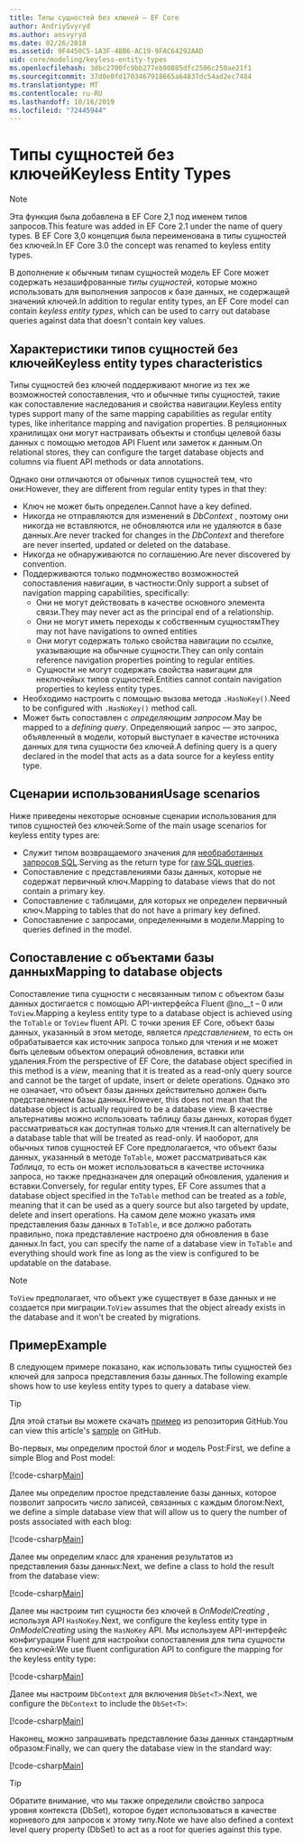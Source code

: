 ```yaml
---
title: Типы сущностей без ключей — EF Core
author: AndriySvyryd
ms.author: ansvyryd
ms.date: 02/26/2018
ms.assetid: 9F4450C5-1A3F-4BB6-AC19-9FAC64292AAD
uid: core/modeling/keyless-entity-types
ms.openlocfilehash: 3dbc2700fc9bb277eb90885dfc2506c250ae21f1
ms.sourcegitcommit: 37d0e0fd1703467918665a64837dc54ad2ec7484
ms.translationtype: MT
ms.contentlocale: ru-RU
ms.lasthandoff: 10/16/2019
ms.locfileid: "72445944"
---
```

# <a name="keyless-entity-types"></a><span data-ttu-id="3ce47-102">Типы сущностей без ключей</span><span class="sxs-lookup"><span data-stu-id="3ce47-102">Keyless Entity Types</span></span>

> [!NOTE]
> <span data-ttu-id="3ce47-103">Эта функция была добавлена в EF Core 2,1 под именем типов запросов.</span><span class="sxs-lookup"><span data-stu-id="3ce47-103">This feature was added in EF Core 2.1 under the name of query types.</span></span> <span data-ttu-id="3ce47-104">В EF Core 3,0 концепция была переименована в типы сущностей без ключей.</span><span class="sxs-lookup"><span data-stu-id="3ce47-104">In EF Core 3.0 the concept was renamed to keyless entity types.</span></span>

<span data-ttu-id="3ce47-105">В дополнение к обычным типам сущностей модель EF Core может содержать незашифрованные _типы сущностей_, которые можно использовать для выполнения запросов к базе данных, не содержащей значений ключей.</span><span class="sxs-lookup"><span data-stu-id="3ce47-105">In addition to regular entity types, an EF Core model can contain _keyless entity types_, which can be used to carry out database queries against data that doesn't contain key values.</span></span>

## <a name="keyless-entity-types-characteristics"></a><span data-ttu-id="3ce47-106">Характеристики типов сущностей без ключей</span><span class="sxs-lookup"><span data-stu-id="3ce47-106">Keyless entity types characteristics</span></span>

<span data-ttu-id="3ce47-107">Типы сущностей без ключей поддерживают многие из тех же возможностей сопоставления, что и обычные типы сущностей, такие как сопоставление наследования и свойства навигации.</span><span class="sxs-lookup"><span data-stu-id="3ce47-107">Keyless entity types support many of the same mapping capabilities as regular entity types, like inheritance mapping and navigation properties.</span></span> <span data-ttu-id="3ce47-108">В реляционных хранилищах они могут настраивать объекты и столбцы целевой базы данных с помощью методов API Fluent или заметок к данным.</span><span class="sxs-lookup"><span data-stu-id="3ce47-108">On relational stores, they can configure the target database objects and columns via fluent API methods or data annotations.</span></span>

<span data-ttu-id="3ce47-109">Однако они отличаются от обычных типов сущностей тем, что они:</span><span class="sxs-lookup"><span data-stu-id="3ce47-109">However, they are different from regular entity types in that they:</span></span>

- <span data-ttu-id="3ce47-110">Ключ не может быть определен.</span><span class="sxs-lookup"><span data-stu-id="3ce47-110">Cannot have a key defined.</span></span>
- <span data-ttu-id="3ce47-111">Никогда не отправляются для изменений в _DbContext_ , поэтому они никогда не вставляются, не обновляются или не удаляются в базе данных.</span><span class="sxs-lookup"><span data-stu-id="3ce47-111">Are never tracked for changes in the _DbContext_ and therefore are never inserted, updated or deleted on the database.</span></span>
- <span data-ttu-id="3ce47-112">Никогда не обнаруживаются по соглашению.</span><span class="sxs-lookup"><span data-stu-id="3ce47-112">Are never discovered by convention.</span></span>
- <span data-ttu-id="3ce47-113">Поддерживаются только подмножество возможностей сопоставления навигации, в частности:</span><span class="sxs-lookup"><span data-stu-id="3ce47-113">Only support a subset of navigation mapping capabilities, specifically:</span></span>
  - <span data-ttu-id="3ce47-114">Они не могут действовать в качестве основного элемента связи.</span><span class="sxs-lookup"><span data-stu-id="3ce47-114">They may never act as the principal end of a relationship.</span></span>
  - <span data-ttu-id="3ce47-115">Они не могут иметь переходы к собственным сущностям</span><span class="sxs-lookup"><span data-stu-id="3ce47-115">They may not have navigations to owned entities</span></span>
  - <span data-ttu-id="3ce47-116">Они могут содержать только свойства навигации по ссылке, указывающие на обычные сущности.</span><span class="sxs-lookup"><span data-stu-id="3ce47-116">They can only contain reference navigation properties pointing to regular entities.</span></span>
  - <span data-ttu-id="3ce47-117">Сущности не могут содержать свойства навигации для неключейых типов сущностей.</span><span class="sxs-lookup"><span data-stu-id="3ce47-117">Entities cannot contain navigation properties to keyless entity types.</span></span>
- <span data-ttu-id="3ce47-118">Необходимо настроить с помощью вызова метода `.HasNoKey()`.</span><span class="sxs-lookup"><span data-stu-id="3ce47-118">Need to be configured with `.HasNoKey()` method call.</span></span>
- <span data-ttu-id="3ce47-119">Может быть сопоставлен с _определяющим запросом_.</span><span class="sxs-lookup"><span data-stu-id="3ce47-119">May be mapped to a _defining query_.</span></span> <span data-ttu-id="3ce47-120">Определяющий запрос — это запрос, объявленный в модели, который выступает в качестве источника данных для типа сущности без ключей.</span><span class="sxs-lookup"><span data-stu-id="3ce47-120">A defining query is a query declared in the model that acts as a data source for a keyless entity type.</span></span>

## <a name="usage-scenarios"></a><span data-ttu-id="3ce47-121">Сценарии использования</span><span class="sxs-lookup"><span data-stu-id="3ce47-121">Usage scenarios</span></span>

<span data-ttu-id="3ce47-122">Ниже приведены некоторые основные сценарии использования для типов сущностей без ключей:</span><span class="sxs-lookup"><span data-stu-id="3ce47-122">Some of the main usage scenarios for keyless entity types are:</span></span>

- <span data-ttu-id="3ce47-123">Служит типом возвращаемого значения для [необработанных запросов SQL](xref:core/querying/raw-sql).</span><span class="sxs-lookup"><span data-stu-id="3ce47-123">Serving as the return type for [raw SQL queries](xref:core/querying/raw-sql).</span></span>
- <span data-ttu-id="3ce47-124">Сопоставление с представлениями базы данных, которые не содержат первичный ключ.</span><span class="sxs-lookup"><span data-stu-id="3ce47-124">Mapping to database views that do not contain a primary key.</span></span>
- <span data-ttu-id="3ce47-125">Сопоставление с таблицами, для которых не определен первичный ключ.</span><span class="sxs-lookup"><span data-stu-id="3ce47-125">Mapping to tables that do not have a primary key defined.</span></span>
- <span data-ttu-id="3ce47-126">Сопоставление с запросами, определенными в модели.</span><span class="sxs-lookup"><span data-stu-id="3ce47-126">Mapping to queries defined in the model.</span></span>

## <a name="mapping-to-database-objects"></a><span data-ttu-id="3ce47-127">Сопоставление с объектами базы данных</span><span class="sxs-lookup"><span data-stu-id="3ce47-127">Mapping to database objects</span></span>

<span data-ttu-id="3ce47-128">Сопоставление типа сущности с несвязанным типом с объектом базы данных достигается с помощью API-интерфейса Fluent @no__t – 0 или `ToView`.</span><span class="sxs-lookup"><span data-stu-id="3ce47-128">Mapping a keyless entity type to a database object is achieved using the `ToTable` or `ToView` fluent API.</span></span> <span data-ttu-id="3ce47-129">С точки зрения EF Core, объект базы данных, указанный в этом методе, является _представлением_, то есть он обрабатывается как источник запроса только для чтения и не может быть целевым объектом операций обновления, вставки или удаления.</span><span class="sxs-lookup"><span data-stu-id="3ce47-129">From the perspective of EF Core, the database object specified in this method is a _view_, meaning that it is treated as a read-only query source and cannot be the target of update, insert or delete operations.</span></span> <span data-ttu-id="3ce47-130">Однако это не означает, что объект базы данных действительно должен быть представлением базы данных.</span><span class="sxs-lookup"><span data-stu-id="3ce47-130">However, this does not mean that the database object is actually required to be a database view.</span></span> <span data-ttu-id="3ce47-131">В качестве альтернативы можно использовать таблицу базы данных, которая будет рассматриваться как доступная только для чтения.</span><span class="sxs-lookup"><span data-stu-id="3ce47-131">It can alternatively be a database table that will be treated as read-only.</span></span> <span data-ttu-id="3ce47-132">И наоборот, для обычных типов сущностей EF Core предполагается, что объект базы данных, указанный в методе `ToTable`, может рассматриваться как _Таблица_, то есть он может использоваться в качестве источника запроса, но также предназначен для операций обновления, удаления и вставки.</span><span class="sxs-lookup"><span data-stu-id="3ce47-132">Conversely, for regular entity types, EF Core assumes that a database object specified in the `ToTable` method can be treated as a _table_, meaning that it can be used as a query source but also targeted by update, delete and insert operations.</span></span> <span data-ttu-id="3ce47-133">На самом деле можно указать имя представления базы данных в `ToTable`, и все должно работать правильно, пока представление настроено для обновления в базе данных.</span><span class="sxs-lookup"><span data-stu-id="3ce47-133">In fact, you can specify the name of a database view in `ToTable` and everything should work fine as long as the view is configured to be updatable on the database.</span></span>

> [!NOTE]
> <span data-ttu-id="3ce47-134">`ToView` предполагает, что объект уже существует в базе данных и не создается при миграции.</span><span class="sxs-lookup"><span data-stu-id="3ce47-134">`ToView` assumes that the object already exists in the database and it won't be created by migrations.</span></span>

## <a name="example"></a><span data-ttu-id="3ce47-135">Пример</span><span class="sxs-lookup"><span data-stu-id="3ce47-135">Example</span></span>

<span data-ttu-id="3ce47-136">В следующем примере показано, как использовать типы сущностей без ключей для запроса представления базы данных.</span><span class="sxs-lookup"><span data-stu-id="3ce47-136">The following example shows how to use keyless entity types to query a database view.</span></span>

> [!TIP]
> <span data-ttu-id="3ce47-137">Для этой статьи вы можете скачать [пример](https://github.com/aspnet/EntityFramework.Docs/tree/master/samples/core/KeylessEntityTypes) из репозитория GitHub.</span><span class="sxs-lookup"><span data-stu-id="3ce47-137">You can view this article's [sample](https://github.com/aspnet/EntityFramework.Docs/tree/master/samples/core/KeylessEntityTypes) on GitHub.</span></span>

<span data-ttu-id="3ce47-138">Во-первых, мы определим простой блог и модель Post:</span><span class="sxs-lookup"><span data-stu-id="3ce47-138">First, we define a simple Blog and Post model:</span></span>

[!code-csharp[Main](../../../samples/core/KeylessEntityTypes/Program.cs#Entities)]

<span data-ttu-id="3ce47-139">Далее мы определим простое представление базы данных, которое позволит запросить число записей, связанных с каждым блогом:</span><span class="sxs-lookup"><span data-stu-id="3ce47-139">Next, we define a simple database view that will allow us to query the number of posts associated with each blog:</span></span>

[!code-csharp[Main](../../../samples/core/KeylessEntityTypes/Program.cs#View)]

<span data-ttu-id="3ce47-140">Далее мы определим класс для хранения результатов из представления базы данных:</span><span class="sxs-lookup"><span data-stu-id="3ce47-140">Next, we define a class to hold the result from the database view:</span></span>

[!code-csharp[Main](../../../samples/core/KeylessEntityTypes/Program.cs#KeylessEntityType)]

<span data-ttu-id="3ce47-141">Далее мы настроим тип сущности без ключей в _OnModelCreating_ , используя API `HasNoKey`.</span><span class="sxs-lookup"><span data-stu-id="3ce47-141">Next, we configure the keyless entity type in _OnModelCreating_ using the `HasNoKey` API.</span></span>
<span data-ttu-id="3ce47-142">Мы используем API-интерфейс конфигурации Fluent для настройки сопоставления для типа сущности без ключей:</span><span class="sxs-lookup"><span data-stu-id="3ce47-142">We use fluent configuration API to configure the mapping for the keyless entity type:</span></span>

[!code-csharp[Main](../../../samples/core/KeylessEntityTypes/Program.cs#Configuration)]

<span data-ttu-id="3ce47-143">Далее мы настроим `DbContext` для включения `DbSet<T>`:</span><span class="sxs-lookup"><span data-stu-id="3ce47-143">Next, we configure the `DbContext` to include the `DbSet<T>`:</span></span>

[!code-csharp[Main](../../../samples/core/KeylessEntityTypes/Program.cs#DbSet)]

<span data-ttu-id="3ce47-144">Наконец, можно запрашивать представление базы данных стандартным образом:</span><span class="sxs-lookup"><span data-stu-id="3ce47-144">Finally, we can query the database view in the standard way:</span></span>

[!code-csharp[Main](../../../samples/core/KeylessEntityTypes/Program.cs#Query)]

> [!TIP]
> <span data-ttu-id="3ce47-145">Обратите внимание, что мы также определили свойство запроса уровня контекста (DbSet), которое будет использоваться в качестве корневого для запросов к этому типу.</span><span class="sxs-lookup"><span data-stu-id="3ce47-145">Note we have also defined a context level query property (DbSet) to act as a root for queries against this type.</span></span>
